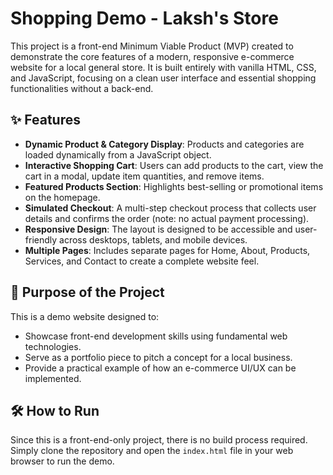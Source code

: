 # Shopping Demo - Laksh's Store

This project is a front-end Minimum Viable Product (MVP) created to demonstrate the core features of a modern, responsive e-commerce website for a local general store. It is built entirely with vanilla HTML, CSS, and JavaScript, focusing on a clean user interface and essential shopping functionalities without a back-end.

## ✨ Features

* **Dynamic Product & Category Display**: Products and categories are loaded dynamically from a JavaScript object.
* **Interactive Shopping Cart**: Users can add products to the cart, view the cart in a modal, update item quantities, and remove items.
* **Featured Products Section**: Highlights best-selling or promotional items on the homepage.
* **Simulated Checkout**: A multi-step checkout process that collects user details and confirms the order (note: no actual payment processing).
* **Responsive Design**: The layout is designed to be accessible and user-friendly across desktops, tablets, and mobile devices.
* **Multiple Pages**: Includes separate pages for Home, About, Products, Services, and Contact to create a complete website feel.

## 🚀 Purpose of the Project

This is a demo website designed to:
* Showcase front-end development skills using fundamental web technologies.
* Serve as a portfolio piece to pitch a concept for a local business.
* Provide a practical example of how an e-commerce UI/UX can be implemented.

## 🛠️ How to Run

Since this is a front-end-only project, there is no build process required. Simply clone the repository and open the `index.html` file in your web browser to run the demo.
